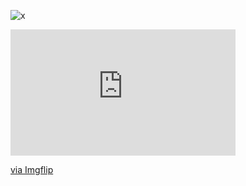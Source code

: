 ![x](https://user-images.githubusercontent.com/105810364/184309599-5d067736-136e-423f-bf44-3b493ef77c96.png)
<div style="width:360px;max-width:100%;"><div style="height:0;padding-bottom:56.11%;position:relative;"><iframe width="360" height="202" style="position:absolute;top:0;left:0;width:100%;height:100%;" frameBorder="0" src="https://imgflip.com/embed/6ppinw"></iframe></div><p><a href="https://imgflip.com/gif/6ppinw">via Imgflip</a></p></div>
